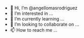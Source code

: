 - 👋 Hi, I’m @angellomasrodriguez
- 👀 I’m interested in ...
- 🌱 I’m currently learning ...
- 💞️ I’m looking to collaborate on ...
- 📫 How to reach me ...

<!---
angellomasrodriguez/angellomasrodriguez is a ✨ special ✨ repository because its `README.md` (this file) appears on your GitHub profile.
You can click the Preview link to take a look at your changes.
--->
